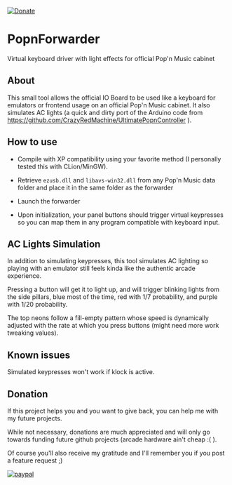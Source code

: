 [![Donate](https://img.shields.io/badge/Donate-PayPal-green.svg)](https://www.paypal.com/donate?hosted_button_id=WT735CX4UMZ9U)

# PopnForwarder
Virtual keyboard driver with light effects for official Pop'n Music cabinet

## About

This small tool allows the official IO Board to be used like a keyboard for emulators or frontend usage on an official Pop'n Music cabinet. It also simulates AC lights (a quick and dirty port of the Arduino code from https://github.com/CrazyRedMachine/UltimatePopnController ).

## How to use

- Compile with XP compatibility using your favorite method (I personally tested this with CLion/MinGW).

- Retrieve `ezusb.dll` and `libavs-win32.dll` from any Pop'n Music data folder and place it in the same folder as the forwarder

- Launch the forwarder

- Upon initialization, your panel buttons should trigger virtual keypresses so you can map them in any program compatible with keyboard input.

## AC Lights Simulation

In addition to simulating keypresses, this tool simulates AC lighting so playing with an emulator still feels kinda like the authentic arcade experience.

Pressing a button will get it to light up, and will trigger blinking lights from the side pillars, blue most of the time, red with 1/7 probability, and purple with 1/20 probability.

The top neons follow a fill-empty pattern whose speed is dynamically adjusted with the rate at which you press buttons (might need more work tweaking values).

## Known issues

Simulated keypresses won't work if klock is active.


## Donation

If this project helps you and you want to give back, you can help me with my future projects.

While not necessary, donations are much appreciated and will only go towards funding future github projects (arcade hardware ain't cheap :( ).

Of course you'll also receive my gratitude and I'll remember you if you post a feature request ;)

[![paypal](https://www.paypalobjects.com/en_US/i/btn/btn_donateCC_LG.gif)](https://www.paypal.com/donate?hosted_button_id=WT735CX4UMZ9U)

